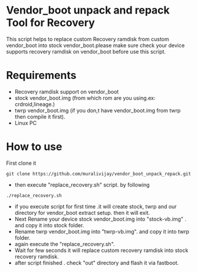 # Vendor_boot unpack and repack Tool for Recovery

This script helps to replace custom Recovery ramdisk from custom vendor_boot into stock vendor_boot.please make sure check 
your device supports recovery ramdisk on vendor_boot before use this script.

# Requirements
- Recovery ramdisk support on vendor_boot
- stock vendor_boot.img (from which rom are you using.ex: crdroid,lineage.)
- twrp vendor_boot.img (if you don,t have vendor_boot.img from twrp then compile it first).
- Linux PC

# How to use 
First clone it
```
git clone https://github.com/muralivijay/vendor_boot_unpack_repack.git
```
- then execute "replace_recovery.sh" script. by following
```
./replace_recovery.sh
```
- if you execute script for first time .it will create stock, twrp and our directory for vendor_boot extract setup. then it will exit.
- Next Rename your device stock vendor_boot.img into "stock-vb.img" . and copy it into stock folder.
- Rename twrp vendor_boot.img into "twrp-vb.img". and copy it into twrp folder.
- again execute the "replace_recovery.sh".
- Wait for few seconds it will replace custom recovery ramdisk into stock recovery ramdisk.
- after script finished . check "out" directory and flash it via fastboot.
